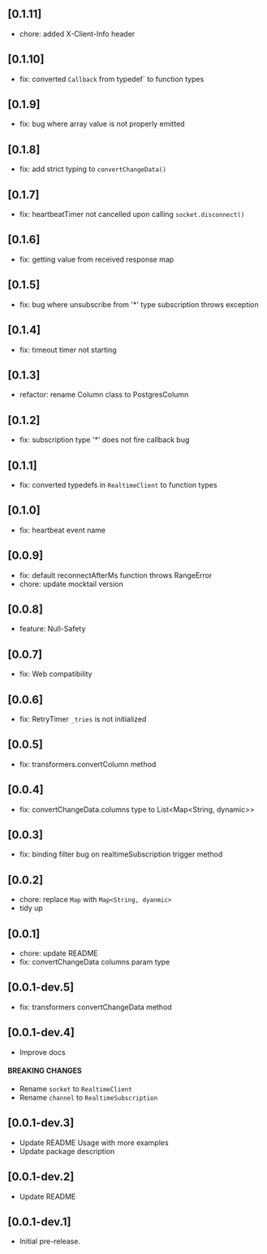 ## [0.1.11]

- chore: added X-Client-Info header

## [0.1.10]

- fix: converted `Callback` from typedef` to function types

## [0.1.9]

- fix: bug where array value is not properly emitted

## [0.1.8]

- fix: add strict typing to `convertChangeData()`

## [0.1.7]

- fix: heartbeatTimer not cancelled upon calling `socket.disconnect()`

## [0.1.6]

- fix: getting value from received response map

## [0.1.5]

- fix: bug where unsubscribe from '\*' type subscription throws exception

## [0.1.4]

- fix: timeout timer not starting

## [0.1.3]

- refactor: rename Column class to PostgresColumn

## [0.1.2]

- fix: subscription type '\*' does not fire callback bug

## [0.1.1]

- fix: converted typedefs in `RealtimeClient` to function types

## [0.1.0]

- fix: heartbeat event name

## [0.0.9]

- fix: default reconnectAfterMs function throws RangeError
- chore: update mocktail version

## [0.0.8]

- feature: Null-Safety

## [0.0.7]

- fix: Web compatibility

## [0.0.6]

- fix: RetryTimer `_tries` is not initialized

## [0.0.5]

- fix: transformers.convertColumn method

## [0.0.4]

- fix: convertChangeData.columns type to List<Map<String, dynamic>>

## [0.0.3]

- fix: binding filter bug on realtimeSubscription trigger method

## [0.0.2]

- chore: replace `Map` with `Map<String, dyanmic>`
- tidy up

## [0.0.1]

- chore: update README
- fix: convertChangeData columns param type

## [0.0.1-dev.5]

- fix: transformers convertChangeData method

## [0.0.1-dev.4]

- Improve docs

#### BREAKING CHANGES

- Rename `socket` to `RealtimeClient`
- Rename `channel` to `RealtimeSubscription`

## [0.0.1-dev.3]

- Update README Usage with more examples
- Update package description

## [0.0.1-dev.2]

- Update README

## [0.0.1-dev.1]

- Initial pre-release.
